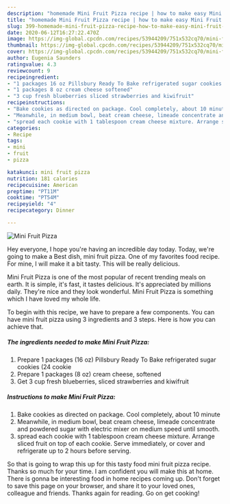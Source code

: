 ```yaml
---
description: "homemade Mini Fruit Pizza recipe | how to make easy Mini Fruit Pizza"
title: "homemade Mini Fruit Pizza recipe | how to make easy Mini Fruit Pizza"
slug: 399-homemade-mini-fruit-pizza-recipe-how-to-make-easy-mini-fruit-pizza
date: 2020-06-12T16:27:22.470Z
image: https://img-global.cpcdn.com/recipes/53944209/751x532cq70/mini-fruit-pizza-recipe-main-photo.jpg
thumbnail: https://img-global.cpcdn.com/recipes/53944209/751x532cq70/mini-fruit-pizza-recipe-main-photo.jpg
cover: https://img-global.cpcdn.com/recipes/53944209/751x532cq70/mini-fruit-pizza-recipe-main-photo.jpg
author: Eugenia Saunders
ratingvalue: 4.3
reviewcount: 9
recipeingredient:
- "1 packages 16 oz Pillsbury Ready To Bake refrigerated sugar cookies 24 cookie"
- "1 packages 8 oz cream cheese softened"
- "3 cup fresh blueberries sliced strawberries and kiwifruit"
recipeinstructions:
- "Bake cookies as directed on package. Cool completely, about 10 minute"
- "Meanwhile, in medium bowl, beat cream cheese, limeade concentrate and powdered sugar with electric mixer on medium speed until smooth."
- "spread each cookie with 1 tablespoon cream cheese mixture. Arrange sliced fruit on top of each cookie. Serve immediately, or cover and refrigerate up to 2 hours before serving."
categories:
- Recipe
tags:
- mini
- fruit
- pizza

katakunci: mini fruit pizza 
nutrition: 181 calories
recipecuisine: American
preptime: "PT11M"
cooktime: "PT54M"
recipeyield: "4"
recipecategory: Dinner

---
```



![Mini Fruit Pizza](https://img-global.cpcdn.com/recipes/53944209/751x532cq70/mini-fruit-pizza-recipe-main-photo.jpg)

Hey everyone, I hope you're having an incredible day today. Today, we're going to make a Best dish, mini fruit pizza. One of my favorites food recipe. For mine, I will make it a bit tasty. This will be really delicious.

Mini Fruit Pizza is one of the most popular of recent trending meals on earth. It is simple, it's fast, it tastes delicious. It's appreciated by millions daily. They're nice and they look wonderful. Mini Fruit Pizza is something which I have loved my whole life.




To begin with this recipe, we have to prepare a few components. You can have mini fruit pizza using 3 ingredients and 3 steps. Here is how you can achieve that.

<!--inarticleads1-->

##### The ingredients needed to make Mini Fruit Pizza:

1. Prepare 1 packages (16 oz) Pillsbury Ready To Bake refrigerated sugar cookies (24 cookie
1. Prepare 1 packages (8 oz) cream cheese, softened
1. Get 3 cup fresh blueberries, sliced strawberries and kiwifruit




<!--inarticleads2-->

##### Instructions to make Mini Fruit Pizza:

1. Bake cookies as directed on package. Cool completely, about 10 minute
1. Meanwhile, in medium bowl, beat cream cheese, limeade concentrate and powdered sugar with electric mixer on medium speed until smooth.
1. spread each cookie with 1 tablespoon cream cheese mixture. Arrange sliced fruit on top of each cookie. Serve immediately, or cover and refrigerate up to 2 hours before serving.




So that is going to wrap this up for this tasty food mini fruit pizza recipe. Thanks so much for your time. I am confident you will make this at home. There is gonna be interesting food in home recipes coming up. Don't forget to save this page on your browser, and share it to your loved ones, colleague and friends. Thanks again for reading. Go on get cooking!

